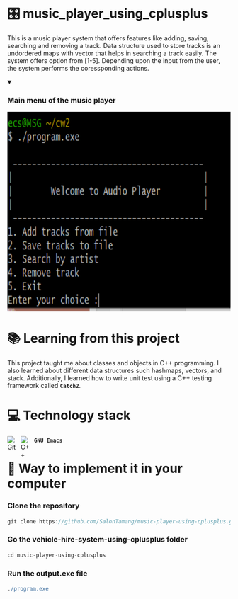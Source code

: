 # 🎛️ music_player_using_cplusplus
This is a music player system that offers features like adding, saving, searching and removing a track. Data structure used to store tracks is an undordered maps with vector that helps in searching a track easily.
The system offers option from [1-5]. Depending upon the input from the user, the system performs the coressponding actions.

<details open>
  <summary><h3>Main menu of the music player</h3></summary>
  <img alt="main menu" height='450' src='https://github.com/SalonTamang/music-player-using-cplusplus/blob/main/image.png?raw=true'>
</details>

# 📚 Learning from this project
This project taught me about classes and objects in C++ programming. I also learned about different data structures such hashmaps, vectors, and stack. Additionally, I learned how to write unit test using a C++ testing framework called **`Catch2`**.

# 💻 Technology stack 
<img align="left" alt="Git" width="20px" style="padding-right:10px;" src="https://cdn.jsdelivr.net/gh/devicons/devicon/icons/git/git-original.svg" />
<img align="left" alt="C++" width="20px" style="padding-right:10px;" src="https://cdn.jsdelivr.net/gh/devicons/devicon/icons/cplusplus/cplusplus-original.svg" />

**`GNU Emacs`**

# 👣 Way to implement it in your computer
### Clone the repository
```groovy
git clone https://github.com/SalonTamang/music-player-using-cplusplus.git
```
### Go the vehicle-hire-system-using-cplusplus folder
```groovy
cd music-player-using-cplusplus
```
### Run the output.exe file
```groovy
./program.exe
```

